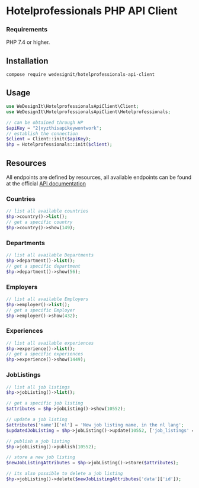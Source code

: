 # Hotelprofessionals PHP API Client

### Requirements
PHP 7.4 or higher.

## Installation
`compose require wedesignit/hotelprofessionals-api-client`

## Usage
```php
use WeDesignIt\HotelprofessionalsApiClient\Client;
use WeDesignIt\HotelprofessionalsApiClient\Hotelprofessionals;

// can be obtained through HP
$apiKey = "2|xyzthisapikeywontwork";
// establish the connection
$client = Client::init($apiKey);
$hp = Hotelprofessionals::init($client);
``` 

## Resources
All endpoints are defined by resources, all available endpoints can be found at the official [API documentation](https://nieuw.hotelprofessionals.nl/api/documentation)

### Countries
```php
// list all available countries
$hp->country()->list();
// get a specific country
$hp->country()->show(149);
```

### Departments
```php
// list all available Departments
$hp->department()->list();
// get a specific department
$hp->department()->show(56);
```

### Employers
```php
// list all available Employers
$hp->employer()->list();
// get a specific Employer
$hp->employer()->show(432);
```

### Experiences
```php
// list all available experiences
$hp->experience()->list();
// get a specific experiences
$hp->experience()->show(1449);
```

### JobListings
```php
// list all job listings
$hp->jobListing()->list();

// get a specific job listing
$attributes = $hp->jobListing()->show(10552);

// update a job listing
$attributes['name']['nl'] = 'New job listing name, in the nl lang';
$updatedJobListing = $hp->jobListing()->update(10552, ['job_listings' => $attributes]);

// publish a job listing
$hp->jobListing()->publish(10552);

// store a new job listing
$newJobListingAttributes = $hp->jobListing()->store($attributes);

// its also possible to delete a job listing
$hp->jobListing()->delete($newJobListingAttributes['data']['id']);
```

